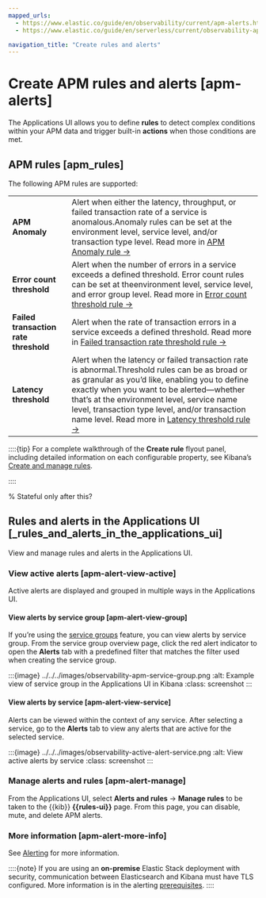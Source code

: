 ```yaml
---
mapped_urls:
  - https://www.elastic.co/guide/en/observability/current/apm-alerts.html
  - https://www.elastic.co/guide/en/serverless/current/observability-apm-alerts.html

navigation_title: "Create rules and alerts"
---
```


# Create APM rules and alerts [apm-alerts]


The Applications UI allows you to define **rules** to detect complex conditions within your APM data and trigger built-in **actions** when those conditions are met.


## APM rules [apm_rules]

The following APM rules are supported:

|     |     |
| --- | --- |
| **APM Anomaly** | Alert when either the latency, throughput, or failed transaction rate of a service is anomalous.Anomaly rules can be set at the environment level, service level, and/or transaction type level. Read more in [APM Anomaly rule →](../../../solutions/observability/incident-management/create-an-apm-anomaly-rule.md) |
| **Error count threshold** | Alert when the number of errors in a service exceeds a defined threshold. Error count rules can be set at theenvironment level, service level, and error group level. Read more in [Error count threshold rule →](../../../solutions/observability/incident-management/create-an-error-count-threshold-rule.md) |
| **Failed transaction rate threshold** | Alert when the rate of transaction errors in a service exceeds a defined threshold. Read more in [Failed transaction rate threshold rule →](../../../solutions/observability/incident-management/create-failed-transaction-rate-threshold-rule.md) |
| **Latency threshold** | Alert when the latency or failed transaction rate is abnormal.Threshold rules can be as broad or as granular as you’d like, enabling you to define exactly when you want to be alerted—​whether that’s at the environment level, service name level, transaction type level, and/or transaction name level. Read more in [Latency threshold rule →](../../../solutions/observability/incident-management/create-latency-threshold-rule.md) |

::::{tip}
For a complete walkthrough of the **Create rule** flyout panel, including detailed information on each configurable property, see Kibana’s [Create and manage rules](../../../explore-analyze/alerts-cases/alerts/create-manage-rules.md).

::::

% Stateful only after this?

## Rules and alerts in the Applications UI [_rules_and_alerts_in_the_applications_ui]

View and manage rules and alerts in the Applications UI.


### View active alerts [apm-alert-view-active]

Active alerts are displayed and grouped in multiple ways in the Applications UI.


#### View alerts by service group [apm-alert-view-group]

If you’re using the [service groups](../../../solutions/observability/apps/services.md#service-groups) feature, you can view alerts by service group. From the service group overview page, click the red alert indicator to open the **Alerts** tab with a predefined filter that matches the filter used when creating the service group.

:::{image} ../../../images/observability-apm-service-group.png
:alt: Example view of service group in the Applications UI in Kibana
:class: screenshot
:::


#### View alerts by service [apm-alert-view-service]

Alerts can be viewed within the context of any service. After selecting a service, go to the **Alerts** tab to view any alerts that are active for the selected service.

:::{image} ../../../images/observability-active-alert-service.png
:alt: View active alerts by service
:class: screenshot
:::


### Manage alerts and rules [apm-alert-manage]

From the Applications UI, select **Alerts and rules** → **Manage rules** to be taken to the {{kib}} **{{rules-ui}}** page. From this page, you can disable, mute, and delete APM alerts.


### More information [apm-alert-more-info]

See [Alerting](../../../explore-analyze/alerts-cases.md) for more information.

::::{note}
If you are using an **on-premise** Elastic Stack deployment with security, communication between Elasticsearch and Kibana must have TLS configured. More information is in the alerting [prerequisites](../../../explore-analyze/alerts-cases/alerts/alerting-setup.md#alerting-prerequisites).
::::